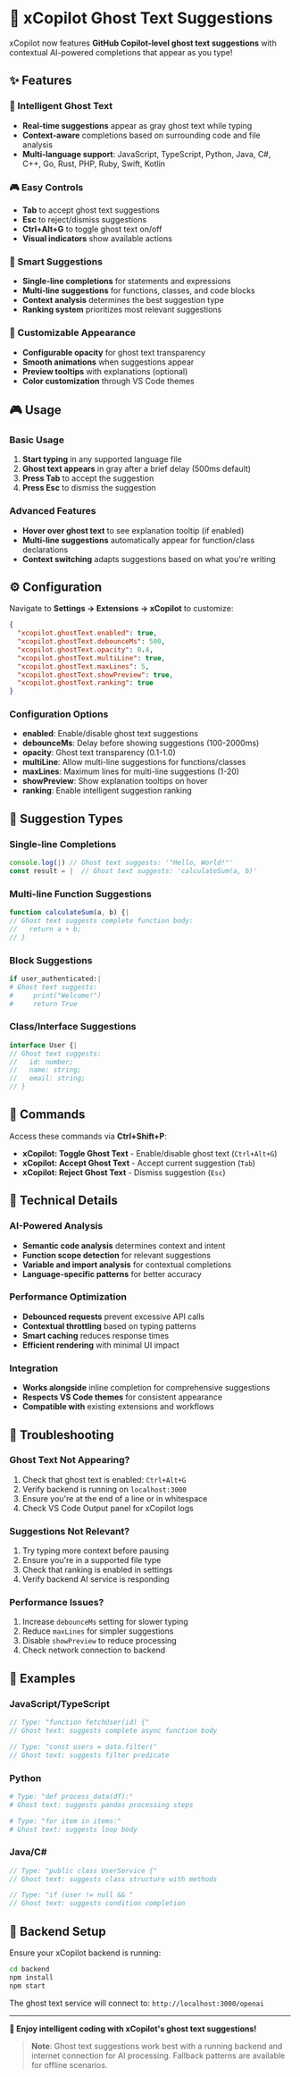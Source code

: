 # 👻 xCopilot Ghost Text Suggestions

xCopilot now features **GitHub Copilot-level ghost text suggestions** with contextual AI-powered completions that appear as you type!

## ✨ Features

### 🎯 Intelligent Ghost Text
- **Real-time suggestions** appear as gray ghost text while typing
- **Context-aware** completions based on surrounding code and file analysis
- **Multi-language support**: JavaScript, TypeScript, Python, Java, C#, C++, Go, Rust, PHP, Ruby, Swift, Kotlin

### 🎮 Easy Controls
- **Tab** to accept ghost text suggestions
- **Esc** to reject/dismiss suggestions  
- **Ctrl+Alt+G** to toggle ghost text on/off
- **Visual indicators** show available actions

### 🧠 Smart Suggestions
- **Single-line completions** for statements and expressions
- **Multi-line suggestions** for functions, classes, and code blocks
- **Context analysis** determines the best suggestion type
- **Ranking system** prioritizes most relevant suggestions

### 🎨 Customizable Appearance
- **Configurable opacity** for ghost text transparency
- **Smooth animations** when suggestions appear
- **Preview tooltips** with explanations (optional)
- **Color customization** through VS Code themes

## 🎮 Usage

### Basic Usage
1. **Start typing** in any supported language file
2. **Ghost text appears** in gray after a brief delay (500ms default)
3. **Press Tab** to accept the suggestion
4. **Press Esc** to dismiss the suggestion

### Advanced Features
- **Hover over ghost text** to see explanation tooltip (if enabled)
- **Multi-line suggestions** automatically appear for function/class declarations
- **Context switching** adapts suggestions based on what you're writing

## ⚙️ Configuration

Navigate to **Settings → Extensions → xCopilot** to customize:

```json
{
  "xcopilot.ghostText.enabled": true,
  "xcopilot.ghostText.debounceMs": 500,
  "xcopilot.ghostText.opacity": 0.4,
  "xcopilot.ghostText.multiLine": true,
  "xcopilot.ghostText.maxLines": 5,
  "xcopilot.ghostText.showPreview": true,
  "xcopilot.ghostText.ranking": true
}
```

### Configuration Options
- **enabled**: Enable/disable ghost text suggestions
- **debounceMs**: Delay before showing suggestions (100-2000ms)
- **opacity**: Ghost text transparency (0.1-1.0)
- **multiLine**: Allow multi-line suggestions for functions/classes
- **maxLines**: Maximum lines for multi-line suggestions (1-20)
- **showPreview**: Show explanation tooltips on hover
- **ranking**: Enable intelligent suggestion ranking

## 🎯 Suggestion Types

### Single-line Completions
```javascript
console.log(|) // Ghost text suggests: '"Hello, World!"'
const result = |  // Ghost text suggests: 'calculateSum(a, b)'
```

### Multi-line Function Suggestions
```javascript
function calculateSum(a, b) {| 
// Ghost text suggests complete function body:
//   return a + b;
// }
```

### Block Suggestions
```python
if user_authenticated:|
# Ghost text suggests:
#     print("Welcome!")
#     return True
```

### Class/Interface Suggestions
```typescript
interface User {|
// Ghost text suggests:
//   id: number;
//   name: string;
//   email: string;
// }
```

## 🚀 Commands

Access these commands via **Ctrl+Shift+P**:

- **xCopilot: Toggle Ghost Text** - Enable/disable ghost text (`Ctrl+Alt+G`)
- **xCopilot: Accept Ghost Text** - Accept current suggestion (`Tab`)
- **xCopilot: Reject Ghost Text** - Dismiss suggestion (`Esc`)

## 🔧 Technical Details

### AI-Powered Analysis
- **Semantic code analysis** determines context and intent
- **Function scope detection** for relevant suggestions
- **Variable and import analysis** for contextual completions
- **Language-specific patterns** for better accuracy

### Performance Optimization
- **Debounced requests** prevent excessive API calls
- **Contextual throttling** based on typing patterns  
- **Smart caching** reduces response times
- **Efficient rendering** with minimal UI impact

### Integration
- **Works alongside** inline completion for comprehensive suggestions
- **Respects VS Code themes** for consistent appearance
- **Compatible with** existing extensions and workflows

## 🐛 Troubleshooting

### Ghost Text Not Appearing?
1. Check that ghost text is enabled: `Ctrl+Alt+G`
2. Verify backend is running on `localhost:3000`
3. Ensure you're at the end of a line or in whitespace
4. Check VS Code Output panel for xCopilot logs

### Suggestions Not Relevant?
1. Try typing more context before pausing
2. Ensure you're in a supported file type
3. Check that ranking is enabled in settings
4. Verify backend AI service is responding

### Performance Issues?
1. Increase `debounceMs` setting for slower typing
2. Reduce `maxLines` for simpler suggestions
3. Disable `showPreview` to reduce processing
4. Check network connection to backend

## 🎯 Examples

### JavaScript/TypeScript
```javascript
// Type: "function fetchUser(id) {"
// Ghost text: suggests complete async function body

// Type: "const users = data.filter("
// Ghost text: suggests filter predicate
```

### Python
```python
# Type: "def process_data(df):"
# Ghost text: suggests pandas processing steps

# Type: "for item in items:"
# Ghost text: suggests loop body
```

### Java/C#
```java
// Type: "public class UserService {"
// Ghost text: suggests class structure with methods

// Type: "if (user != null && "
// Ghost text: suggests condition completion
```

## 🔗 Backend Setup

Ensure your xCopilot backend is running:
```bash
cd backend
npm install
npm start
```

The ghost text service will connect to: `http://localhost:3000/openai`

---

**🎉 Enjoy intelligent coding with xCopilot's ghost text suggestions!**

> **Note**: Ghost text suggestions work best with a running backend and internet connection for AI processing. Fallback patterns are available for offline scenarios.